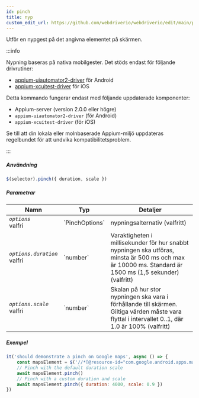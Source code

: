 ```yaml
---
id: pinch
title: nyp
custom_edit_url: https://github.com/webdriverio/webdriverio/edit/main/packages/webdriverio/src/commands/mobile/pinch.ts
---
```


Utför en nypgest på det angivna elementet på skärmen.

:::info

Nypning baseras på nativa mobilgester. Det stöds endast för följande drivrutiner:
- [appium-uiautomator2-driver](https://github.com/appium/appium-uiautomator2-driver/blob/master/docs/android-mobile-gestures.md#mobile-pinchclosegesture) för Android
- [appium-xcuitest-driver](https://appium.github.io/appium-xcuitest-driver/latest/reference/execute-methods/#mobile-pinch) för iOS

Detta kommando fungerar endast med följande uppdaterade komponenter:
 - Appium-server (version 2.0.0 eller högre)
 - `appium-uiautomator2-driver` (för Android)
 - `appium-xcuitest-driver` (för iOS)

Se till att din lokala eller molnbaserade Appium-miljö uppdateras regelbundet för att undvika kompatibilitetsproblem.

:::

##### Användning

```js
$(selector).pinch({ duration, scale })
```

##### Parametrar

<table>
  <thead>
    <tr>
      <th>Namn</th><th>Typ</th><th>Detaljer</th>
    </tr>
  </thead>
  <tbody>
    <tr>
      <td><code><var>options</var></code><br /><span className="label labelWarning">valfri</span></td>
      <td>`PinchOptions`</td>
      <td>nypningsalternativ (valfritt)</td>
    </tr>
    <tr>
      <td><code><var>options.duration</var></code><br /><span className="label labelWarning">valfri</span></td>
      <td>`number`</td>
      <td>Varaktigheten i millisekunder för hur snabbt nypningen ska utföras, minsta är 500 ms och max är 10000 ms. Standard är 1500 ms (1,5 sekunder) (valfritt)</td>
    </tr>
    <tr>
      <td><code><var>options.scale</var></code><br /><span className="label labelWarning">valfri</span></td>
      <td>`number`</td>
      <td>Skalan på hur stor nypningen ska vara i förhållande till skärmen. Giltiga värden måste vara flyttal i intervallet 0..1, där 1.0 är 100% (valfritt)</td>
    </tr>
  </tbody>
</table>

##### Exempel

```js title="pinch.js"
it('should demonstrate a pinch on Google maps', async () => {
    const mapsElement = $('//*[@resource-id="com.google.android.apps.maps:id/map_frame"]')
    // Pinch with the default duration scale
    await mapsElement.pinch()
    // Pinch with a custom duration and scale
    await mapsElement.pinch({ duration: 4000, scale: 0.9 })
})
```